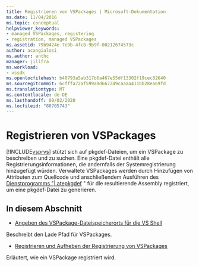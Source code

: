 ```yaml
---
title: Registrieren von VSPackages | Microsoft-Dokumentation
ms.date: 11/04/2016
ms.topic: conceptual
helpviewer_keywords:
- managed VSPackages, registering
- registration, managed VSPackages
ms.assetid: 79b9424e-7e9b-4fc8-9b9f-00212674573c
author: acangialosi
ms.author: anthc
manager: jillfra
ms.workload:
- vssdk
ms.openlocfilehash: b40793a5ab317b6a467e55df13302f19cec82640
ms.sourcegitcommit: 6cfffa72af599a9d667249caaaa411bb28ea69fd
ms.translationtype: MT
ms.contentlocale: de-DE
ms.lasthandoff: 09/02/2020
ms.locfileid: "80705743"
---
```

# <a name="registering-vspackages"></a>Registrieren von VSPackages
[!INCLUDE[vsprvs](../../code-quality/includes/vsprvs_md.md)] stützt sich auf pkgdef-Dateien, um ein VSPackage zu beschreiben und zu suchen. Eine pkgdef-Datei enthält alle Registrierungsinformationen, die andernfalls der Systemregistrierung hinzugefügt würden. Verwaltete VSPackages werden durch Hinzufügen von Attributen zum Quellcode und anschließendem Ausführen des [Dienstprogramms "| atepkgdef](../../extensibility/internals/createpkgdef-utility.md) " für die resultierende Assembly registriert, um eine pkgdef-Datei zu generieren.

## <a name="in-this-section"></a>In diesem Abschnitt
- [Angeben des VSPackage-Dateispeicherorts für die VS Shell](../../extensibility/internals/specifying-vspackage-file-location-to-the-vs-shell.md)

 Beschreibt den Lade Pfad für VSPackages.

- [Registrieren und Aufheben der Registrierung von VSPackages](../../extensibility/registering-and-unregistering-vspackages.md)

 Erläutert, wie ein VSPackage registriert wird.
